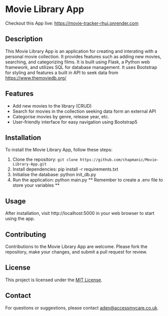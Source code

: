# Movie Library App
Checkout this App live: https://movie-tracker-rhuj.onrender.com

## Description
This Movie Library App is an application for creating and interating with a personal movie collection. It provides features such as adding new movies, searching, and categorizing films.
It is built using Flask, a Python web framework, and utilizes SQL for database management. 
It uses Bootstrap for styling and features a built in API to seek data from https://www.themoviedb.org/

## Features
- Add new movies to the library (CRUD)
- Search for movies in the collection seeking data form an external API
- Categorise movies by genre, release year, etc.
- User-friendly interface for easy navigation using Bootstrap5

## Installation
To install the Movie Library App, follow these steps:
1. Clone the repository: `git clone https://github.com/chapmanic/Movie-Library-App.git`
2. Install dependencies: pip install -r requirements.txt
3. Initialise the database: python init_db.py
4. Run the application: python main.py
** Remember to create a .env file to store your variables **   

## Usage
After installation, visit http://localhost:5000 in your web browser to start using the app.

## Contributing
Contributions to the Movie Library App are welcome. Please fork the repository, make your changes, and submit a pull request for review.

## License
This project is licensed under the [MIT License](LICENSE).

## Contact
For questions or suggestions, please contact aden@accessmycare.co.uk.
